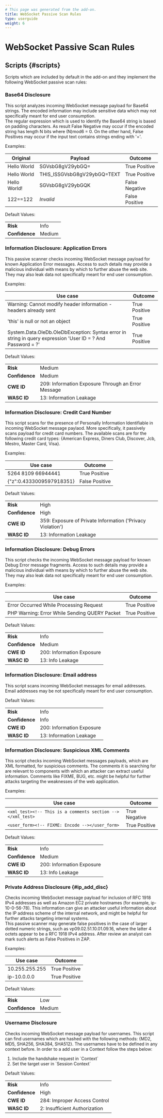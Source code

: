```yaml
---
# This page was generated from the add-on.
title: WebSocket Passive Scan Rules
type: userguide
weight: 6
---
```


# WebSocket Passive Scan Rules

## Scripts {#scripts}

Scripts which are included by default in the add-on and they implement the following WebSocket passive scan rules:

### Base64 Disclosure

This script analyzes incoming WebSocket message payload for Base64 strings. The encoded information may include sensitive data which may not specifically meant for end user consumption.  
The regular expression which is used to identify the Base64 string is based on padding characters. As result False Negative may occur if the encoded string has length N bits where (N)mod6 = 0. On the other hand, False Positives may occur if the input text contains strings ending with '='.   

Examples:

|   Original   |           Payload           |    Outcome     |
|--------------|-----------------------------|----------------|
| Hello World  | SGVsbG8gV29ybGQ=            | True Positive  |
| Hello World  | THIS_ISSGVsbG8gV29ybGQ=TEXT | True Positive  |
| Hello World! | SGVsbG8gV29ybGQK            | False Negative |
| 122==122     | *Invalid*                   | False Positive |

Default Values:

|                |        |
|----------------|--------|
| **Risk**       | Info   |
| **Confidence** | Medium |

### Information Disclosure: Application Errors

This passive scanner checks incoming WebSocket message payload for known Application Error messages. Access to such details may provide a malicious individual with means by which to further abuse the web site. They may also leak data not specifically meant for end user consumption.  

Examples:

|                                                  Use case                                                   |    Outcome    |
|-------------------------------------------------------------------------------------------------------------|---------------|
| Warning: Cannot modify header information - headers already sent                                            | True Positive |
| 'this' is null or not an object                                                                             | True Positive |
| System.Data.OleDb.OleDbException: Syntax error in string in query expression 'User ID = ? And Password = ?' | True Positive |

Default Values:

|                |                                                    |
|----------------|----------------------------------------------------|
| **Risk**       | Medium                                             |
| **Confidence** | Medium                                             |
| **CWE ID**     | 209: Information Exposure Through an Error Message |
| **WASC ID**    | 13: Information Leakage                            |

### Information Disclosure: Credit Card Number

This script scans for the presence of Personally Information Identifiable in incoming WebSocket message paylaod. More specifically, it passively scans payload for credit card numbers. The available scans are for the following credit card types: {American Express, Diners Club, Discover, Jcb, Mestro, Master Card, Visa}.  

Examples:

|         Use case         |    Outcome     |
|--------------------------|----------------|
| 5264 8109 66944441       | True Positive  |
| {"z":0.4333009597918351} | False Positive |

Default Values:

|                |                                                            |
|----------------|------------------------------------------------------------|
| **Risk**       | High                                                       |
| **Confidence** | High                                                       |
| **CWE ID**     | 359: Exposure of Private Information ('Privacy Violation') |
| **WASC ID**    | 13: Information Leakage                                    |

### Information Disclosure: Debug Errors

This script checks the incoming WebSocket message payload for known Debug Error message fragments. Access to such details may provide a malicious individual with means by which to further abuse the web site. They may also leak data not specifically meant for end user consumption.  

Examples:

|                   Use case                    |    Outcome    |
|-----------------------------------------------|---------------|
| Error Occurred While Processing Request       | True Positive |
| PHP Warning: Error While Sending QUERY Packet | True Positive |

Default Values:

|                |                           |
|----------------|---------------------------|
| **Risk**       | Info                      |
| **Confidence** | Medium                    |
| **CWE ID**     | 200: Information Exposure |
| **WASC ID**    | 13: Info Leakage          |

### Information Disclosure: Email address

This script scans incoming WebSocket messages for email addresses. Email addresses may be not specifically meant for end user consumption.  

Default Values:

|                |                           |
|----------------|---------------------------|
| **Risk**       | Info                      |
| **Confidence** | Info                      |
| **CWE ID**     | 200: Information Exposure |
| **WASC ID**    | 13: Information Leakage   |

### Information Disclosure: Suspicious XML Comments

This script checks incoming WebSocket messages payloads, which are XML formatted, for suspicious comments. The comments it is searching for are relevant to components with which an attacker can extract useful information. Comments like FIXME, BUG, etc. might be helpful for further attacks targeting the weaknesses of the web application.  

Examples:

|                             Use case                             |    Outcome    |
|------------------------------------------------------------------|---------------|
| ``` <xml_test><!-- This is a comments section --></xml_test> ``` | True Negative |
| ``` <user_form><!-- FIXME: Encode --></user_form> ```            | True Positive |

Default Values:

|                |                           |
|----------------|---------------------------|
| **Risk**       | Info                      |
| **Confidence** | Medium                    |
| **CWE ID**     | 200: Information Exposure |
| **WASC ID**    | 13: Info Leakage          |

### Private Address Disclosure {#ip_add_disc}

Checks incoming WebSocket message payload for inclusion of RFC 1918 IPv4 addresses as well as Amazon EC2 private hostnames (for example, ip-10-0-56-78). This information can give an attacker useful information about the IP address scheme of the internal network, and might be helpful for further attacks targeting internal systems.   
This passive scanner may generate false positives in the case of larger dotted numeric strings, such as vp09.02.51.10.01.09.16, where the latter 4 octets appear to be a RFC 1918 IPv4 address. After review an analyst can mark such alerts as False Positives in ZAP.  

Examples:

|    Use case    |    Outcome    |
|----------------|---------------|
| 10.255.255.255 | True Positive |
| ip-10.0.0.0    | True Positive |

Default Values:

|                |        |
|----------------|--------|
| **Risk**       | Low    |
| **Confidence** | Medium |

### Username Disclosure

Checks incoming WebSocket message payload for usernames. This script can find usernames which are hashed with the following methods: {MD2, MD5, SHA256, SHA384, SHA512}. The usernames have to be defined in any context before. In order to a add user in a Context follow the steps below:

1. Include the handshake request in \`Context\`
2. Set the target user in \`Session Context\`

Default Values:

|                |                               |
|----------------|-------------------------------|
| **Risk**       | Info                          |
| **Confidence** | High                          |
| **CWE ID**     | 284: Improper Access Control  |
| **WASC ID**    | 2: Insufficient Authorization |

